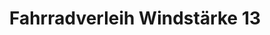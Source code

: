 ---
title: "Fahrradverleih Windstärke 13"
url: /norddorf-auf-amrum/fahrradverleih-windstaerke-13/
shop: Mieten
---